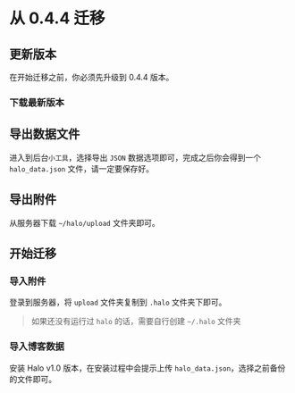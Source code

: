 # 从 0.4.4 迁移

## 更新版本

在开始迁移之前，你必须先升级到 0.4.4 版本。

### 下载最新版本

## 导出数据文件

进入到后台`小工具`，选择导出 `JSON` 数据选项即可，完成之后你会得到一个 `halo_data.json` 文件，请一定要保存好。

## 导出附件

从服务器下载 `~/halo/upload` 文件夹即可。

## 开始迁移

### 导入附件

登录到服务器，将 `upload` 文件夹复制到 `.halo` 文件夹下即可。

> 如果还没有运行过 `halo` 的话，需要自行创建 `~/.halo` 文件夹

### 导入博客数据

安装 Halo v1.0 版本，在安装过程中会提示上传 `halo_data.json`，选择之前备份的文件即可。
